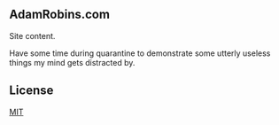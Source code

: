 
## AdamRobins.com

Site content. 

Have some time during quarantine to demonstrate some utterly useless things my mind gets distracted by. 

## License
[MIT](https://choosealicense.com/licenses/mit/)
